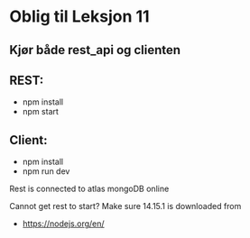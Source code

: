 # Oblig til Leksjon 11

## Kjør både rest_api og clienten

## REST:
- npm install
- npm start

## Client:
- npm install
- npm run dev

 Rest is connected to atlas mongoDB online

 Cannot get rest to start?
 Make sure 14.15.1 is downloaded from
   * https://nodejs.org/en/